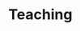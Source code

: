 ---
title: "Teaching"
permalink: /categories/Teaching/
layout: category
author_profile: true
taxonomy: teaching
---